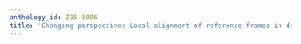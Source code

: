 ```yaml
---
anthology_id: Z15-3006
title: 'Changing perspective: Local alignment of reference frames in dialogue'
---
```

